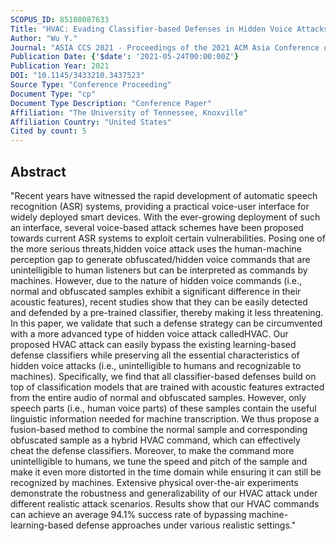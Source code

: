 ```yaml
---
SCOPUS_ID: 85108087633
Title: "HVAC: Evading Classifier-based Defenses in Hidden Voice Attacks"
Author: "Wu Y."
Journal: "ASIA CCS 2021 - Proceedings of the 2021 ACM Asia Conference on Computer and Communications Security"
Publication Date: {'$date': '2021-05-24T00:00:00Z'}
Publication Year: 2021
DOI: "10.1145/3433210.3437523"
Source Type: "Conference Proceeding"
Document Type: "cp"
Document Type Description: "Conference Paper"
Affiliation: "The University of Tennessee, Knoxville"
Affiliation Country: "United States"
Cited by count: 5
---
```


## Abstract
"Recent years have witnessed the rapid development of automatic speech recognition (ASR) systems, providing a practical voice-user interface for widely deployed smart devices. With the ever-growing deployment of such an interface, several voice-based attack schemes have been proposed towards current ASR systems to exploit certain vulnerabilities. Posing one of the more serious threats,hidden voice attack uses the human-machine perception gap to generate obfuscated/hidden voice commands that are unintelligible to human listeners but can be interpreted as commands by machines. However, due to the nature of hidden voice commands (i.e., normal and obfuscated samples exhibit a significant difference in their acoustic features), recent studies show that they can be easily detected and defended by a pre-trained classifier, thereby making it less threatening. In this paper, we validate that such a defense strategy can be circumvented with a more advanced type of hidden voice attack calledHVAC. Our proposed HVAC attack can easily bypass the existing learning-based defense classifiers while preserving all the essential characteristics of hidden voice attacks (i.e., unintelligible to humans and recognizable to machines). Specifically, we find that all classifier-based defenses build on top of classification models that are trained with acoustic features extracted from the entire audio of normal and obfuscated samples. However, only speech parts (i.e., human voice parts) of these samples contain the useful linguistic information needed for machine transcription. We thus propose a fusion-based method to combine the normal sample and corresponding obfuscated sample as a hybrid HVAC command, which can effectively cheat the defense classifiers. Moreover, to make the command more unintelligible to humans, we tune the speed and pitch of the sample and make it even more distorted in the time domain while ensuring it can still be recognized by machines. Extensive physical over-the-air experiments demonstrate the robustness and generalizability of our HVAC attack under different realistic attack scenarios. Results show that our HVAC commands can achieve an average 94.1% success rate of bypassing machine-learning-based defense approaches under various realistic settings."
